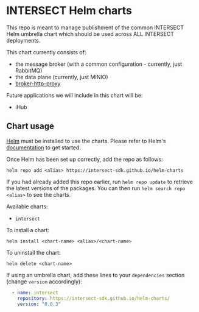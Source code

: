 # INTERSECT Helm charts

This repo is meant to manage publishment of the common INTERSECT Helm umbrella chart which should be used across ALL INTERSECT deployments.

This chart currently consists of:

- the message broker (with a common configuration - currently, just RabbitMQ)
- the data plane (currently, just MINIO)
- [broker-http-proxy](https://github.com/INTERSECT-SDK/broker-http-proxy/)

Future applications we will include in this chart will be:

- iHub

## Chart usage

[Helm](https://helm.sh) must be installed to use the charts.  Please refer to Helm's [documentation](https://helm.sh/docs) to get started.

Once Helm has been set up correctly, add the repo as follows:

  `helm repo add <alias> https://intersect-sdk.github.io/helm-charts`

If you had already added this repo earlier, run `helm repo update` to retrieve the latest versions of the packages.  You can then run `helm search repo <alias>` to see the charts.

Available charts:
- `intersect`

To install a chart:

    helm install <chart-name> <alias>/<chart-name>

To uninstall the chart:

    helm delete <chart-name>

If using an umbrella chart, add these lines to your `dependencies` section (change `version` accordingly):

```yaml
  - name: intersect
    repository: https://intersect-sdk.github.io/helm-charts/
    version: "0.0.3"
```

